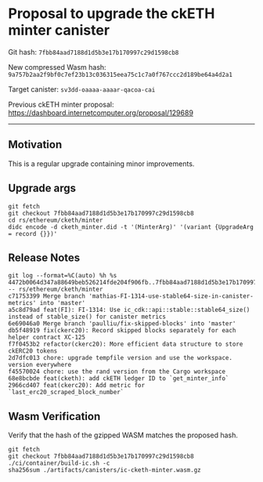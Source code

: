 # Proposal to upgrade the ckETH minter canister

Git hash: `7fbb84aad7188d1d5b3e17b170997c29d1598cb8`

New compressed Wasm hash: `9a757b2aa2f9bf0c7ef23b13c036315eea75c1c7a0f767ccc2d189be64a4d2a1`

Target canister: `sv3dd-oaaaa-aaaar-qacoa-cai`

Previous ckETH minter proposal: https://dashboard.internetcomputer.org/proposal/129689

---

## Motivation
This is a regular upgrade containing minor improvements.

## Upgrade args

```
git fetch
git checkout 7fbb84aad7188d1d5b3e17b170997c29d1598cb8
cd rs/ethereum/cketh/minter
didc encode -d cketh_minter.did -t '(MinterArg)' '(variant {UpgradeArg = record {}})'
```

## Release Notes

```
git log --format=%C(auto) %h %s 4472b0064d347a88649beb526214fde204f906fb..7fbb84aad7188d1d5b3e17b170997c29d1598cb8 -- rs/ethereum/cketh/minter
c71753399 Merge branch 'mathias-FI-1314-use-stable64-size-in-canister-metrics' into 'master'
a5c8d79ad feat(FI): FI-1314: Use ic_cdk::api::stable::stable64_size() instead of stable_size() for canister metrics
6e69046a0 Merge branch 'paulliu/fix-skipped-blocks' into 'master'
db5f48919 fix(ckerc20): Record skipped blocks separately for each helper contract XC-125
f7f0453b2 refactor(ckerc20): More efficient data structure to store ckERC20 tokens
2d7dfc013 chore: upgrade tempfile version and use the workspace. version everywhere
f45570024 chore: use the rand version from the Cargo workspace
68e8bcbde feat(cketh): add ckETH ledger ID to `get_minter_info`
2966cd407 feat(ckerc20): Add metric for `last_erc20_scraped_block_number`
 ```

## Wasm Verification

Verify that the hash of the gzipped WASM matches the proposed hash.

```
git fetch
git checkout 7fbb84aad7188d1d5b3e17b170997c29d1598cb8
./ci/container/build-ic.sh -c
sha256sum ./artifacts/canisters/ic-cketh-minter.wasm.gz
```
